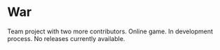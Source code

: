 # War
Team project with two more contributors. Online game. In development process. No releases currently available.
